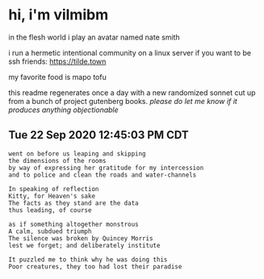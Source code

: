 # hi, i'm vilmibm

in the flesh world i play an avatar named nate smith

i run a hermetic intentional community on a linux server if you want to be ssh friends: https://tilde.town

my favorite food is mapo tofu

this readme regenerates once a day with a new randomized sonnet cut up from a bunch of project gutenberg books.
_please do let me know if it produces anything objectionable_

## Tue 22 Sep 2020 12:45:03 PM CDT

    went on before us leaping and skipping
    the dimensions of the rooms
    by way of expressing her gratitude for my intercession
    and to police and clean the roads and water-channels
    
    In speaking of reflection
    Kitty, for Heaven's sake
    The facts as they stand are the data
    thus leading, of course
    
    as if something altogether monstrous
    A calm, subdued triumph
    The silence was broken by Quincey Morris
    lest we forget; and deliberately institute
    
    It puzzled me to think why he was doing this
    Poor creatures, they too had lost their paradise
